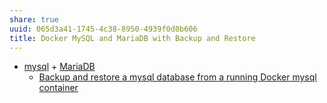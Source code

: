 ```yaml
---
share: true
uuid: 065d3a41-1745-4c38-8950-4939f0d0b606
title: Docker MySQL and MariaDB with Backup and Restore
---
```

* [mysql](/eb0ceca1-6515-43d6-8020-4adc2679452f) + [MariaDB](/031c6a4f-2193-4f60-ae66-4dc03179baef)
	* [Backup and restore a mysql database from a running Docker mysql container](https://gist.github.com/spalladino/6d981f7b33f6e0afe6bb)